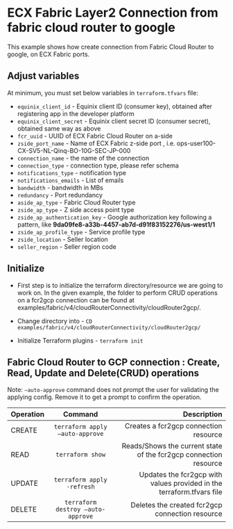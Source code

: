 # ECX Fabric Layer2 Connection from fabric cloud router to google

This example shows how create connection from Fabric Cloud Router to google, on ECX Fabric ports.

## Adjust variables
At minimum, you must set below variables in `terraform.tfvars` file:

- `equinix_client_id` - Equinix client ID (consumer key), obtained after registering app in the developer platform
- `equinix_client_secret` - Equinix client secret ID (consumer secret), obtained same way as above
- `fcr_uuid` - UUID of ECX Fabric Cloud Router on a-side 
- `zside_port_name` -  Name of ECX Fabric z-side port , i.e. ops-user100-CX-SV5-NL-Qinq-BO-10G-SEC-JP-000
- `connection_name` - the name of the connection
- `connection_type` - connection type, please refer schema
- `notifications_type` - notification type
- `notifications_emails` - List of emails
- `bandwidth` - bandwidth in MBs
- `redundancy` - Port redundancy
- `aside_ap_type` - Fabric Cloud Router type
- `zside_ap_type` - Z side access point type
- `zside_ap_authentication_key` - Google authorization key following a pattern, like **9da09fe8-a33b-4457-ab7d-d91f83152276/us-west1/1**
- `zside_ap_profile_type` - Service profile type
- `zside_location` - Seller location
- `seller_region` - Seller region code

## Initialize
- First step is to initialize the terraform directory/resource we are going to work on.
  In the given example, the folder to perform CRUD operations on a fcr2gcp connection can be found at examples/fabric/v4/cloudRouterConnectivity/cloudRouter2gcp/.

- Change directory into - `CD examples/fabric/v4/cloudRouterConnectivity/cloudRouter2gcp/`
- Initialize Terraform plugins - `terraform init`

## Fabric Cloud Router to GCP connection : Create, Read, Update and Delete(CRUD) operations
Note: `–auto-approve` command does not prompt the user for validating the applying config. Remove it to get a prompt to confirm the operation.

| Operation |              Command              |                                                           Description |
|:----------|:---------------------------------:|----------------------------------------------------------------------:|
| CREATE    |  `terraform apply –auto-approve`  |                                 Creates a fcr2gcp connection resource |
| READ      |         `terraform show`          |      Reads/Shows the current state of the fcr2gcp connection resource |
| UPDATE    |    `terraform apply -refresh`     | Updates the fcr2gcp with values provided in the terraform.tfvars file |
| DELETE    | `terraform destroy –auto-approve` |                       Deletes the created fcr2gcp connection resource |